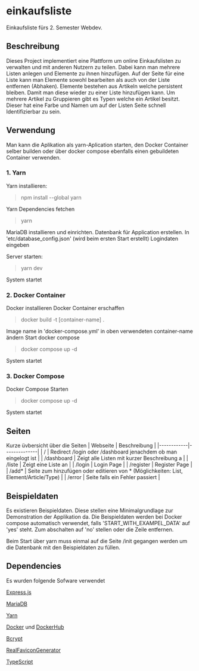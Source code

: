 # einkaufsliste
Einkaufsliste fürs 2. Semester Webdev.

## Beschreibung
Dieses Project implementiert eine Plattform um online Einkaufslisten zu verwalten und mit anderen Nutzern zu teilen. Dabei kann man mehrere Listen anlegen und Elemente zu ihnen hinzufügen. 
Auf der Seite für eine Liste kann man Elemente sowohl bearbeiten als auch von der Liste entfernen (Abhaken).
Elemente bestehen aus Artikeln welche persistent bleiben. 
Damit man diese wieder zu einer Liste hinzufügen kann.
Um mehrere Artikel zu Gruppieren gibt es Typen welche ein Artikel besitzt.
Dieser hat eine Farbe und Namen um auf der Listen Seite schnell Identifizierbar zu sein.

## Verwendung
Man kann die Aplikation als yarn-Aplication starten, den Docker Container selber builden oder über docker compose ebenfalls einen gebuildeten Container verwenden.

### 1. Yarn
Yarn installieren:
>npm install --global yarn

Yarn Dependencies fetchen
> yarn

MariaDB installieren und einrichten.
Datenbank für Application erstellen.
In 'etc/database_config.json' (wird beim ersten Start erstellt) Logindaten eingeben

Server starten:
> yarn dev

System startet

### 2. Docker Container 
Docker installieren
Docker Container erschaffen
> docker build -t [container-name] .

Image name in 'docker-compose.yml' in oben verwendeten container-name ändern
Start docker compose
> docker compose up -d

System startet

### 3. Docker Compose
Docker Compose Starten 
> docker compose up -d

System startet

## Seiten
Kurze üvbersicht über die Seiten
| Webseite   | Beschreibung |
|------------|--------------|
| /          | Redirect /login oder /dashboard jenachdem ob man eingelogt ist |
| /dashboard | Zeigt alle Listen mit kurzer Beschreibung a |
| /liste     | Zeigt eine Liste an |
| /login     | Login Page   |
| /register  | Register Page |
| /add*      | Seite zum hinzufügen oder editieren von * (Möglichkeiten: List, Element/Article/Type) |
| /error     | Seite falls ein Fehler passiert |

## Beispieldaten
Es existieren Beispieldaten. Diese stellen eine Minimalgrundlage zur Demonstration der Applikation da.
Die Beispieldaten werden bei Docker compose automatisch verwendet, falls 'START_WITH_EXAMPEL_DATA' auf 'yes' steht. Zum abschalten auf 'no' stellen oder die Zeile entfernen.

Beim Start über yarn muss einmal auf die Seite /init gegangen werden um die Datenbank mit den Beispieldaten zu füllen.

## Dependencies
Es wurden folgende Sofware verwendet

[Express.js](https://expressjs.com/)

[MariaDB](https://mariadb.org/)

[Yarn](https://yarnpkg.com/)

[Docker](https://www.docker.com/) und [DockerHub](https://hub.docker.com/)

[Bcrypt](https://www.npmjs.com/package/bcrypt)

[RealFaviconGenerator](https://realfavicongenerator.net/)

[TypeScript](https://www.typescriptlang.org/)